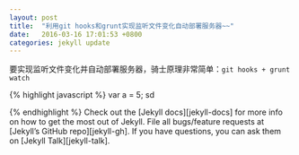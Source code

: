 ```yaml
---
layout: post
title:  "利用git hooks和grunt实现监听文件变化自动部署服务器~~"
date:   2016-03-16 17:01:53 +0800
categories: jekyll update
---
```


要实现监听文件变化并自动部署服务器，骑士原理非常简单：`git hooks + grunt watch`

{% highlight javascript %}
var a = 5;
sd

{% endhighlight %}
Check out the [Jekyll docs][jekyll-docs] for more info on how to get the most out of Jekyll. File all bugs/feature requests at [Jekyll’s GitHub repo][jekyll-gh]. If you have questions, you can ask them on [Jekyll Talk][jekyll-talk].
